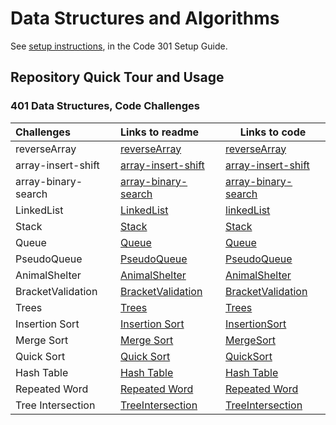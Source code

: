 # Data Structures and Algorithms

See [setup instructions](https://codefellows.github.io/setup-guide/code-301/3-code-challenges), in the Code 301 Setup
Guide.

## Repository Quick Tour and Usage

### 401 Data Structures, Code Challenges

| Challenges          | Links to readme                                                 | Links to code                                                                  |
| :------------------ | :-------------------------------------------------------------- | ------------------------------------------------------------------------------ |
| reverseArray        | [reverseArray](challenges/reverseArray/README.md)               | [reverseArray](challenges/reverseArray/reverseArray.java)                      |
| array-insert-shift  | [array-insert-shift](challenges/array-insert-shift/README.md)   | [array-insert-shift](challenges/array-insert-shift/array-insert-shift.java)    |
| array-binary-search | [array-binary-search](challenges/array-binary-search/README.md) | [array-binary-search](challenges/array-binary-search/array-binary-search.java) |
| LinkedList          | [LinkedList](challenges/linkedList/README.md)                   | [linkedList](challenges/linkedList/src/main/java/linkedlist)                   |
| Stack          | [Stack](challenges/challenges/StackAndQueue.md)                   | [Stack](challenges/challenges/src/main/java/stackAndQueue/Stack.java)                   |
| Queue          | [Queue](challenges/challenges/StackAndQueue.md)                   | [Queue](challenges/challenges/src/main/java/stackAndQueue/Queue.java)                   |
| PseudoQueue          | [PseudoQueue](challenges/challenges/PseudoQueue.md)                   | [PseudoQueue](challenges/challenges/src/main/java/stackAndQueue/PseudoQueue.java)                   |
| AnimalShelter          | [AnimalShelter](challenges/challenges/AnimalShelter.md)                   | [AnimalShelter](challenges/challenges/src/main/java/stackAndQueue/AnimalShelter.java)                   |
| BracketValidation          | [BracketValidation](challenges/challenges/validateBrackets.md)                   | [BracketValidation](challenges/challenges/src/main/java/stackQueueBrackets/BracketValidation.java)                   |
| Trees          | [Trees](challenges/trees/Trees.md)                   | [Trees](challenges/trees/src/main/java)                   |
| Insertion Sort          | [Insertion Sort](challenges/blog/InsertionSort/InsertionSort.md)                   | [InsertionSort](challenges/blog/InsertionSort/InsertionSort.java)
| Merge Sort          | [Merge Sort](challenges/blog/MergeSort/MergeSort.md)                   | [MergeSort](challenges/blog/MergeSort/MergeSort.java)                   |
| Quick Sort          | [Quick Sort](challenges/blog/QuickSort/QuickSort.md)                   | [QuickSort](challenges/blog/QuickSort/QuickSort.java)                   |
| Hash Table          | [Hash Table](challenges/hashTable/hashTable.md)                   | [Hash Table](challenges/hashTable/src/main/java/hashTable/HashTable.java)                   |
| Repeated Word          | [Repeated Word](challenges/hashMap/RepeatedWord.md)                   | [Repeated Word](challenges/hashMap/src/main/java/App.java)                   |
| Tree Intersection         | [TreeIntersection](challenges/TreeIntersection/TreeIntersection.md)                   | [TreeIntersection](challenges/TreeIntersection/src/main/java/App.java)                   |

